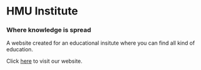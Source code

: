# HMU Institute
### Where knowledge is spread
A website created for an educational insitute where you can find all kind of education.


Click [here](https://hmu-institute.firebaseapp.com/index.html) to visit our website.
